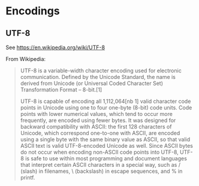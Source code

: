 # Encodings

## UTF-8

See https://en.wikipedia.org/wiki/UTF-8

From Wikipedia:
> UTF-8 is a variable-width character encoding used for electronic communication. Defined by the Unicode Standard, the name is derived from Unicode (or Universal Coded Character Set) Transformation Format – 8-bit.[1]
>
> UTF-8 is capable of encoding all 1,112,064[nb 1] valid character code points in Unicode using one to four one-byte (8-bit) code units. Code points with lower numerical values, which tend to occur more frequently, are encoded using fewer bytes. It was designed for backward compatibility with ASCII: the first 128 characters of Unicode, which correspond one-to-one with ASCII, are encoded using a single byte with the same binary value as ASCII, so that valid ASCII text is valid UTF-8-encoded Unicode as well. Since ASCII bytes do not occur when encoding non-ASCII code points into UTF-8, UTF-8 is safe to use within most programming and document languages that interpret certain ASCII characters in a special way, such as / (slash) in filenames, \ (backslash) in escape sequences, and % in printf.
